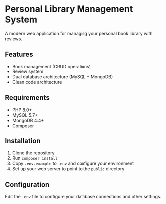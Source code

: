 # Personal Library Management System

A modern web application for managing your personal book library with reviews.

## Features

- Book management (CRUD operations)
- Review system
- Dual database architecture (MySQL + MongoDB)
- Clean code architecture

## Requirements

- PHP 8.0+
- MySQL 5.7+
- MongoDB 4.4+
- Composer

## Installation

1. Clone the repository
2. Run `composer install`
3. Copy `.env.example` to `.env` and configure your environment
4. Set up your web server to point to the `public` directory

## Configuration

Edit the `.env` file to configure your database connections and other settings.
